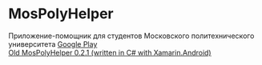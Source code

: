 # MosPolyHelper
Приложение-помощник для студентов Московского политехнического университета
[Google Play](https://play.google.com/store/apps/details?id=com.mospolytech.mospolyhelper)  
[Old MosPolyHelper 0.2.1 (written in C# with Xamarin.Android)](https://github.com/tipapro/MosPolyHelper-old)
